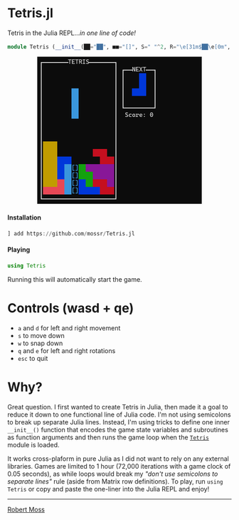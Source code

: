 # Tetris.jl

Tetris in the Julia REPL..._in one line of code!_

```julia
module Tetris (__init__(██="██", ■■="[]", S=" "^2, R="\e[31m$██\e[0m", B="\e[31;1m$██\e[0m", G="\e[32m$██\e[0m", L="\e[33m$██\e[0m", N="\e[34m$██\e[0m", M="\e[35m$██\e[0m", C="\e[36m$██\e[0m", W="\e[37m$██\e[0m", bs=[[S S C S; S S C S; S S C S; S S C S], [S B S S; S B S S; S B B S; S S S S], [S S N S; S S N S; S N N S; S S S S], [S S S S; S L L S; S L L S; S S S S], [S G S S; S G G S; S S G S; S S S S], [S S R S; S R R S; S R S S; S S S S], [S S M S; S M M S; S S M S; S S S S]], b=rand(bs), nb=rand(bs), rb=nothing, fd=false, go=false, rtx=false, h=false, fw=12, fh=18, sX=div(fw,2)-1, sY=2, X=sX, Y=sY, p=(X,Y), rcan=false, lr=[], fwlr=nothing, key=nothing, sc=0, t=0, sp=10, rf=(ls=0) -> ["┌" "────" "───" "T" "E" "T" "R" "I" "S" "────" "───" "┐"; "│" S S S S S S S S S S "│ ┌──NEXT──┐"; "│" S S S S S S S S S S "│ │$S$S$S$(S)│"; "│" S S S S S S S S S S "│ │$S$S$S$(S)│"; "│" S S S S S S S S S S "│ │$S$S$S$(S)│"; "│" S S S S S S S S S S "│ │$S$S$S$(S)│"; "│" S S S S S S S S S S "│ └────────┘"; "│" S S S S S S S S S S "│$(S)Score: $ls"; "│" S S S S S S S S S S "│"; "│" S S S S S S S S S S "│";"│" S S S S S S S S S S "│";"│" S S S S S S S S S S "│"; "│" S S S S S S S S S S "│"; "│" S S S S S S S S S S "│"; "│" S S S S S S S S S S "│"; "│" S S S S S S S S S S "│"; "│" S S S S S S S S S S "│"; "│" S S S S S S S S S S "│"; "└" "──" "──" "──" "──" "──" "──" "──" "──" "──" "──" "┘"], f=rf(), af=copy(f), dn= (lf, lnb) -> [lf[y,end] = replace(lf[y,end], r" │.{8,100}│"=>" │"*join(lnb[i,:])*"│") for (i,y) in enumerate(3:6)], c=(lb, lf, xy, rt::Bool=false) -> ([rt ? nothing : (rt = (lb[j,i] != S && lf[y,max(1,x)] != S)) for (i,x) in enumerate(xy[1]:xy[1]+3) for (j,y) in enumerate(xy[2]:xy[2]+3)], rt)[end], gd=(lb, lf, lX, ly, lp, rt::Bool=false) -> ([rt ? nothing : (!c(lb, lf, lp) ? (()->lp=(lX,py))() : rt=true) for py in ly:fh], (()->ly=lp[2]-1)(), (lp, ly))[end], sh=(lb) -> map(s->replace(s,██=>■■), lb), m=(lb, lf, xy, nf=deepcopy(lf)) -> ([lb[j,i] != S ? (nf[y,x] = lb[j,i]) : nothing for (i,x) in enumerate(xy[1]:xy[1]+3) for (j,y) in enumerate(xy[2]:xy[2]+3)], nf)[end], ds=(lf, lb, laf, lX, ly, lp, sb=sh(lb), np=gd(sb,lf,lX,ly,lp)[1]) -> m(lb, m(sb, laf, (np[1], np[2]-1)), lp), df=(lf, lb, lX, ly, lp, laf=lf, naf=(!go && !isempty(lp) ? ds(lf, lb, laf, lX, ly, lp) : laf)) -> println("\033[1;1H",join(join.([naf[i,:] for i in 1:size(naf,1)]), "\n"), "\033[$(fh+1);$(fw+1)H"), cr=(lrb, lp::Tuple, rt::Tuple=(false,lp)) -> ([!c(lrb, f, (lp[1]+r,lp[2])) ? (r == 0 ? rt=(true, lp) : rt=(rt[1] ? rt : (true,(lp[1]+r, lp[2])))) : nothing for (i,r) in enumerate([0,-1,1,-2,2])], rt)[end], cl=(lf) -> [all(map(line->!occursin(S,line), lf[i,2:end-1])) for i in 2:size(lf,1)-1], cc=ccall(:jl_tty_set_mode, Int32, (Ptr{Cvoid}, Int32), stdin.handle, true), buf=Channel{Char}(100), asy=let _asy=@async begin for __ in 1:72_000 put!(buf, read(stdin, Char)) end end end, ri=() -> (isready(buf) ? take!(buf) : nothing), eg=() -> (println("╔────────────────────╗\n", "║$S$S$(S)GAMEOVER$S$S$(S)║\n", "╚────────────────────╝\e[?25h"), exit())) = (println("\33[2J"), print("\e[?25l"), (()->f=rf())(), dn(f, nb), [(sleep(0.05), (()->t+=1)(), (()->fd=(t==sp))(), (()->p=(X,Y))(), (!isempty(lr) ? (df(f,b,X,Y,p), (()->sc+=length(lr))(), (()->fwlr=f[setdiff(2:size(f,1)-1,lr),2:end-1])(), (()->f=rf(sc))(), (()->f[(2+length(lr)):end-1, 2:end-1]=fwlr)(), dn(f, nb), sleep(0.05), (()->lr=[])(), df(f,b,X,Y,p)) : nothing), (()->key=ri())(), ((key=='a') ? ((!rtx ? (()->p=(X-1,Y))() : nothing), (()->rtx=true)()) : ((key=='d') ? ((!rtx ? (()->p=(X+1,Y))() : nothing), (()->rtx=true)()) : ((key=='s') ? (()->p=(X,Y+1))() : ((key=='w') ? ((!h ? ((()->(p,Y)=gd(b,f,X,Y,p))(), (()->fd=true)()) : nothing), (()->h=true)()) : (((key=='q') || (key=='e')) ? (((()->rb=((key=='q') ? rotl90(b) : rotr90(b)))(), (!h ? (()->((()->(rcan,p)=cr(rb,p))(), (rcan ? (()->b=rb)() : nothing)))() : nothing), (()->h=true)())) : ((key=='\e') ? ((()->go=true)()) : (()->h=false)())))))), rtx ? (sleep(0.025),(()->rtx=false)()) : nothing, !c(b,f,p) ? (()->(X,Y)=p)() : (()->p=(X,Y))(), (()->af=m(b,f,p))(), fd ? (!c(b, f, (p[1], p[2]+1)) ? (()->Y+=1)() : ((()->f[:]=af)(), (any(cl(f)) ? ((l=findall(cl(f)).+1)-> (f[l,2:end-1] .= W, (()->lr=l)()))() : (()->lr=[])()), ((()->X=sX)(), (()->Y=sY)(), (()->p=(X,Y))(), (()->b=nb)(), (()->nb=rand(bs))(), dn(f, nb), (()->go=c(b,f,p))())), (()->t=0)()) : df(f,b,X,Y,p,af), go ? eg() : nothing) for _ in 1:72000])) end
```

<p align="center">
  <img src="https://github.com/mossr/Tetris.jl/blob/master/tetris.png">
</p>


#### Installation
```julia
] add https://github.com/mossr/Tetris.jl
```
#### Playing
```julia
using Tetris
```
Running this will automatically start the game.


# Controls (wasd + qe)
* `a` and `d` for left and right movement
* `s` to move down
* `w` to snap down
* `q` and `e` for left and right rotations
* `esc` to quit


# Why?
Great question. I first wanted to create Tetris in Julia, then made it a goal to reduce it down to one functional line of Julia code. I'm not using semicolons to break up separate Julia lines. Instead, I'm using tricks to define one inner `__init__()` function that encodes the game state variables and subroutines as function arguments and then runs the game loop when the [`Tetris`](https://raw.githubusercontent.com/mossr/Tetris.jl/master/src/Tetris.jl) module is loaded.

It works cross-plaform in pure Julia as I did not want to rely on any external libraries. Games are limited to 1 hour (72,000 iterations with a game clock of 0.05 seconds), as while loops would break my _"don't use semicolons to separate lines"_ rule (aside from Matrix row definitions). To play, run `using Tetris` or copy and paste the one-liner into the Julia REPL and enjoy!

---
[Robert Moss](http://web.stanford.edu/~mossr)
